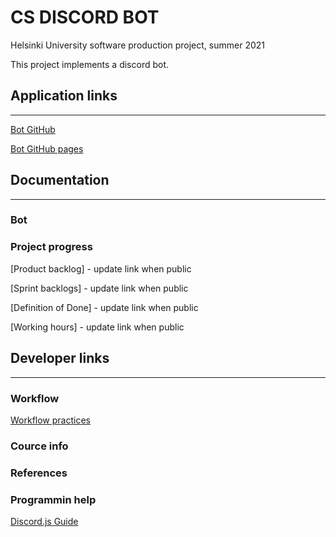 # CS DISCORD BOT

Helsinki University software production project, summer 2021

This project implements a discord bot.

## Application links
---
[Bot GitHub](https://github.com/CS-DISCORD-BOT/cs-discord-bot)

[Bot GitHub pages](https://cs-discord-bot.github.io/project-info/)

## Documentation
---

### Bot

### Project progress
[Product backlog] - update link when public

[Sprint backlogs] - update link when public

[Definition of Done] - update link when public

[Working hours] - update link when public

## Developer links
---

### Workflow
[Workflow practices](/workflow.md)

### Cource info

### References

### Programmin help
[Discord.js Guide](https://discordjs.guide)

